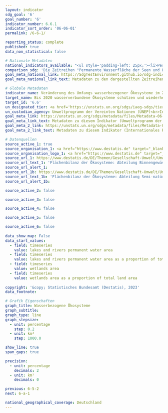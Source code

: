 ```yaml
---
layout: indicator    
sdg_goal: '6'    
goal_number: '6'    
indicator_number: 6.6.1    
indicator_sort_order: '06-06-01'    
permalink: /6-6-1/    

reporting_status: complete    
published: true    
data_non_statistical: false    

# Nationale Metadaten    
national_indicators_available: "<ul style='padding-left: 25px;'><li>Permanente Wasserfläche der Seen und Flüsse</li> <li> Permanente Wasserfläche der Seen und Flüsse im Verhältnis zur gesamten Landfläche</li> <li> Feuchtgebiete</li> <li> Feuchtgebiete im Verhältnis zur gesamten Landfläche</li> <li> Veränderung der permanenten Wasserfläche von Seen und Flüssen (verglichen mit 2015)</li></ul>"    
comparison_sdg: 'Die Zeitreihen "Permanente Wasserfläche der Seen und Flüsse", "Permanente Wasserfläche der Seen und Flüsse im Verhältnis zur gesamten Landfläche", "Feuchtgebiete" und "Feuchtgebiete im Verhältnis zur gesamten Landfläche" entsprechen den globalen Metadaten. Die Zeitreihe "Veränderung der permanenten Wasserfläche von Seen und Flüssen (verglichen mit 2015)" bietet zusätzliche Informationen.'    
goal_meta_national_link: https://SdgTestEnvironment.github.io/sdg-indicators/public/Meta/6.6.1.pdf
goal_meta_national_link_text: Metadaten zu den dargestellten Zeitreihen    

# Globale Metadaten    
indicator_name: Veränderung des Umfangs wasserbezogener Ökosysteme im Zeitverlauf    
target_name: Bis 2020 wasserverbundene Ökosysteme schützen und wiederherstellen, darunter Berge, Wälder, Feuchtgebiete, Flüsse, Grundwasserleiter und Seen    
target_id: '6.6'    
un_designated_tier: <a href='https://unstats.un.org/sdgs/iaeg-sdgs/tier-classification/' title='Klicken Sie hier um weitere Informationen zur UN-Tier-Klassifikation zu erhalten.'  target='_blank'>Tier I</a>    
un_custodian_agency: Umweltprogramm der Vereinten Nationen (UNEP)<br>Internationales Ramsar-Sekretariat    
goal_meta_link: https://unstats.un.org/sdgs/metadata/files/Metadata-06-06-01a.pdf    
goal_meta_link_text: Metadaten zu diesem Indikator (Umweltprogramm der Vereinten Nationen)
goal_meta_2_link: https://unstats.un.org/sdgs/metadata/files/Metadata-06-06-01b.pdf
goal_meta_2_link_text: Metadaten zu diesem Indikator (Internationales Ramsar-Sekretariat)        

# Datenquellen
source_active_1: true
source_organisation_1: <a href="https://www.destatis.de" target="_blank"> Statistisches Bundesamt (Destatis) </a>
source_organisation_logo_1: <a href="https://www.destatis.de" target="_blank"><img src="https://g205sdgs.github.io/sdg-indicators/public/OrgImgDe/destatis.png" alt="Logo destatis" style="height:60px; width:148px"/></a>
source_url_1: https://www.destatis.de/DE/Themen/Gesellschaft-Umwelt/Umwelt/UGR/oekosystemgesamtrechnungen/Tabellen/b01-binnengewaesser.html
source_url_text_1: 'Flächenbilanz der Ökosysteme: Abteilung Binnengewässer'
source_url_alert_1: 
source_url_1b: https://www.destatis.de/DE/Themen/Gesellschaft-Umwelt/Umwelt/UGR/oekosystemgesamtrechnungen/Tabellen/a04-offenland.html
source_url_text_1b: 'Flächenbilanz der Ökosysteme: Abteilung Semi-natürliches Offenland'
source_url_alert_1b: 

source_active_2: false

source_active_3: false

source_active_4: false

source_active_5: false

source_active_6: false
    
data_show_map: False    
data_start_values: 
  - field: timeseries
    value: lakes and rivers permanent water area
  - field: timeseries
    value: lakes and rivers permanent water area as a proportion of total land area
  - field: timeseries
    value: wetlands area
  - field: timeseries
    value: wetlands area as a proportion of total land area    
    
copyright: '&copy; Statistisches Bundesamt (Destatis), 2023'    
data_footnote:     

# Grafik Eigenschaften    
graph_title: Wasserbezogene Ökosysteme
graph_subtitle:     
graph_type: line
graph_stepsize: 
  - unit: percentage
    step: 0.2
  - unit: km²
    step: 1000.0    

show_line: true
span_gaps: true

precision:
  - unit: percentage
    decimals: 2
  - unit: km²
    decimals: 0    

previous: 6-5-2    
next: 6-a-1    

national_geographical_coverage: Deutschland    
---
```


<span></span>